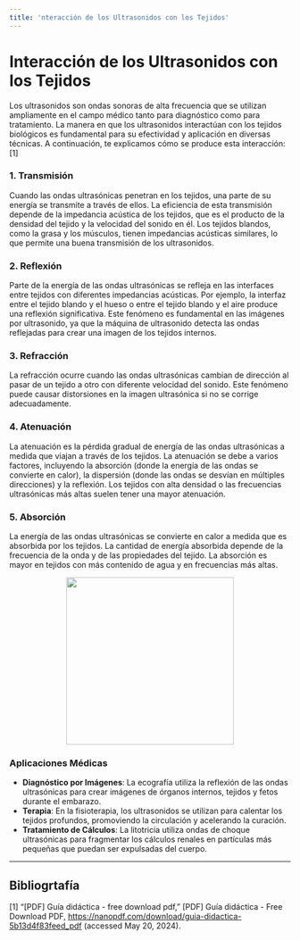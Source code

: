 ```yaml
---
title: 'nteracción de los Ultrasonidos con los Tejidos'
---
```


# Interacción de los Ultrasonidos con los Tejidos

Los ultrasonidos son ondas sonoras de alta frecuencia que se utilizan ampliamente en el campo médico tanto para diagnóstico como para tratamiento. La manera en que los ultrasonidos interactúan con los tejidos biológicos es fundamental para su efectividad y aplicación en diversas técnicas. A continuación, te explicamos cómo se produce esta interacción: [1]

### 1. Transmisión

Cuando las ondas ultrasónicas penetran en los tejidos, una parte de su energía se transmite a través de ellos. La eficiencia de esta transmisión depende de la impedancia acústica de los tejidos, que es el producto de la densidad del tejido y la velocidad del sonido en él. Los tejidos blandos, como la grasa y los músculos, tienen impedancias acústicas similares, lo que permite una buena transmisión de los ultrasonidos.

### 2. Reflexión

Parte de la energía de las ondas ultrasónicas se refleja en las interfaces entre tejidos con diferentes impedancias acústicas. Por ejemplo, la interfaz entre el tejido blando y el hueso o entre el tejido blando y el aire produce una reflexión significativa. Este fenómeno es fundamental en las imágenes por ultrasonido, ya que la máquina de ultrasonido detecta las ondas reflejadas para crear una imagen de los tejidos internos.

### 3. Refracción

La refracción ocurre cuando las ondas ultrasónicas cambian de dirección al pasar de un tejido a otro con diferente velocidad del sonido. Este fenómeno puede causar distorsiones en la imagen ultrasónica si no se corrige adecuadamente.

### 4. Atenuación

La atenuación es la pérdida gradual de energía de las ondas ultrasónicas a medida que viajan a través de los tejidos. La atenuación se debe a varios factores, incluyendo la absorción (donde la energía de las ondas se convierte en calor), la dispersión (donde las ondas se desvían en múltiples direcciones) y la reflexión. Los tejidos con alta densidad o las frecuencias ultrasónicas más altas suelen tener una mayor atenuación.

### 5. Absorción

La energía de las ondas ultrasónicas se convierte en calor a medida que es absorbida por los tejidos. La cantidad de energía absorbida depende de la frecuencia de la onda y de las propiedades del tejido. La absorción es mayor en tejidos con más contenido de agua y en frecuencias más altas.


<div align="center">
  <img src="https://github.com/statusunknown418/biorizon/assets/89549012/74b5bf4e-b5a2-4875-9e64-92a6fb3ac4e0" width="400" height="300"/>
  <p> </p>
</div>

### Aplicaciones Médicas

- **Diagnóstico por Imágenes**: La ecografía utiliza la reflexión de las ondas ultrasónicas para crear imágenes de órganos internos, tejidos y fetos durante el embarazo.
- **Terapia**: En la fisioterapia, los ultrasonidos se utilizan para calentar los tejidos profundos, promoviendo la circulación y acelerando la curación.
- **Tratamiento de Cálculos**: La litotricia utiliza ondas de choque ultrasónicas para fragmentar los cálculos renales en partículas más pequeñas que puedan ser expulsadas del cuerpo.


---
##  Bibliogrtafía

[1] “[PDF] Guía didáctica - free download pdf,” [PDF] Guía didáctica - Free Download PDF, https://nanopdf.com/download/guia-didactica-5b13d4f83feed_pdf (accessed May 20, 2024). 

